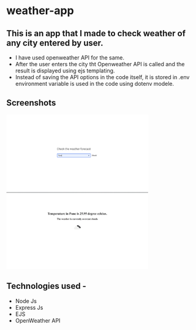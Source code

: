 # weather-app


## This is an app that I made to check weather of any city entered by user.
- I have used openweather API for the same. 
- After the user enters the city tht Openweather API is called and the result is displayed using ejs templating.
- Instead of saving the API options in the code itself, it is stored in .env environment variable is used in the code using dotenv modele.

## Screenshots
<p float="left">
  <img src="https://github.com/omkarae/weather-app/blob/master/1.png" alt="UI" height=200px></img>
  <img src="https://github.com/omkarae/weather-app/blob/master/2.png" alt="Response" height=200px></img>
</p>


## Technologies used - 
- Node Js
- Express Js
- EJS
- OpenWeather API

